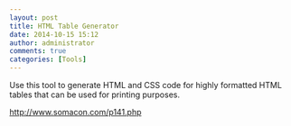 ```yaml
---
layout: post
title: HTML Table Generator
date: 2014-10-15 15:12
author: administrator
comments: true
categories: [Tools]
---
```

Use this tool to generate HTML and CSS code for highly formatted HTML tables that can be used for printing purposes.

http://www.somacon.com/p141.php
